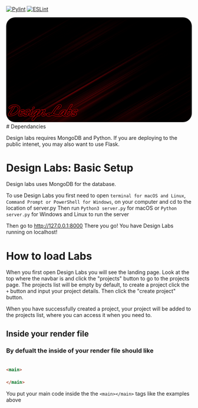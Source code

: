 [![Pylint](https://github.com/CastyiGlitchxz/Design-Labs/actions/workflows/pylint.yml/badge.svg)](https://github.com/CastyiGlitchxz/Design-Labs/actions/workflows/pylint.yml)
[![ESLint](https://github.com/CastyiGlitchxz/Design-Labs/actions/workflows/eslint.yml/badge.svg?branch=main)](https://github.com/CastyiGlitchxz/Design-Labs/actions/workflows/eslint.yml)


<img src="./external/assets/simple_banner.png" style="border-radius: 24px"/>
# Dependancies

Design labs requires MongoDB and Python. If you are deploying to the public intenet, you may also want to use Flask.

# Design Labs: Basic Setup

 Design labs uses MongoDB for the database.

 To use Design Labs you first need to open ```terminal for macOS and Linux```, ```Command Prompt or PowerShell for Windows```, on your computer and cd to the location of server.py
 Then run 
```Python3 server.py``` for macOS
 or 
 ```Python server.py``` for Windows and Linux to run the server

 Then go to http://127.0.0.1:8000
 There you go! You have Design Labs running on localhost!

# How to load Labs

 When you first open Design Labs you will see the landing page. Look at the top where the navbar is and click the "projects" button to go to the projects page. The projects list will be empty by default, to create a project click the ```+``` button and input your project details. Then click the "create project" button.

 When you have successfully created a project, your project will be added to the projects list, where you can access it when you need to.

## Inside your render file
### By defualt the inside of your render file should like
```html

<main>

</main>

```
You put your main code inside the the ```<main></main>``` tags like the examples above
